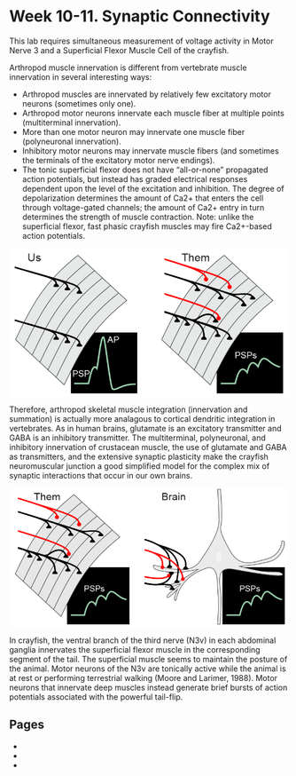 # Week 10-11. Synaptic Connectivity 

This lab requires simultaneous measurement of voltage activity in Motor Nerve 3 and a Superficial Flexor Muscle Cell of the crayfish.


Arthropod muscle innervation is different from vertebrate muscle innervation in several interesting ways:
- Arthropod muscles are innervated by relatively few excitatory motor neurons (sometimes only one).
- Arthropod motor neurons innervate each muscle fiber at multiple points (multiterminal innervation).
- More than one motor neuron may innervate one muscle fiber (polyneuronal innervation).
- Inhibitory motor neurons may innervate muscle fibers (and sometimes the terminals of the excitatory motor nerve endings).
- The tonic superficial flexor does not have “all-or-none” propagated action potentials, but instead has graded electrical responses dependent upon the level of the excitation and inhibition. The degree of depolarization determines the amount of Ca2+ that enters the cell through voltage-gated channels; the amount of Ca2+ entry in turn determines the strength of muscle contraction. Note: unlike the superficial flexor, fast phasic crayfish muscles may fire Ca2+-based action potentials.

<img src='https://github.com/neurologic/Neurophysiology-Lab/blob/main/images/fig.A.3-Comparison_with_Skeletal_Muscle.png?raw=True' width="600" alt='arthoropod versus vertebrate muscle innervation' align="center"/>

Therefore, arthropod skeletal muscle integration (innervation and summation) is actually more analagous to cortical dendritic integration in vertebrates. As in human brains, glutamate is an excitatory transmitter and GABA is an inhibitory transmitter. The multiterminal, polyneuronal, and inhibitory innervation of crustacean muscle, the use of glutamate and GABA as transmitters, and the extensive synaptic plasticity make the crayfish neuromuscular junction a good simplified model for the complex mix of synaptic interactions that occur in our own brains.

<img src='https://github.com/neurologic/Neurophysiology-Lab/blob/main/images/fig.A.4-Comparison_with_Brain_Synapses.png?raw=True' width="600" alt='arthoropod versus vertebrate muscle innervation' align="center"/>


In crayfish, the ventral branch of the third nerve (N3v) in each abdominal ganglia innervates the superficial flexor muscle in the corresponding segment of the tail. The superficial muscle seems to maintain the posture of the animal. Motor neurons of the N3v are tonically active while the animal is at rest or performing terrestrial walking (Moore and Larimer, 1988). Motor neurons that innervate deep muscles instead generate brief bursts of action potentials associated with the powerful tail-flip. 

## Pages
- [](../crayfish-synaptic-connectivity/crayfish-synaptic-connectivity_landing.md)
- [](../crayfish-synaptic-connectivity/Data-Explorer_crayfish-synaptic-connectivity.ipynb)
- [](../crayfish-synaptic-connectivity/Responses_crayfish-synaptic-connectivity.ipynb)
